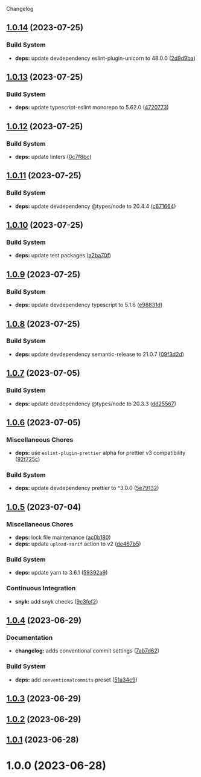Changelog

## [1.0.14](https://github.com/alexcosta97/danger-plugin-pr-utilities/compare/v1.0.13...v1.0.14) (2023-07-25)


### Build System

* **deps:** update devdependency eslint-plugin-unicorn to 48.0.0 ([2d9d9ba](https://github.com/alexcosta97/danger-plugin-pr-utilities/commit/2d9d9bad357494a44be5dd4b414029dfe895a10f))

## [1.0.13](https://github.com/alexcosta97/danger-plugin-pr-utilities/compare/v1.0.12...v1.0.13) (2023-07-25)


### Build System

* **deps:** update typescript-eslint monorepo to 5.62.0 ([4720773](https://github.com/alexcosta97/danger-plugin-pr-utilities/commit/47207732e8d353c95b355add54e05638d5569757))

## [1.0.12](https://github.com/alexcosta97/danger-plugin-pr-utilities/compare/v1.0.11...v1.0.12) (2023-07-25)


### Build System

* **deps:** update linters ([0c7f8bc](https://github.com/alexcosta97/danger-plugin-pr-utilities/commit/0c7f8bc25de9b0d9fad5ad6f3857229e95d94ba2))

## [1.0.11](https://github.com/alexcosta97/danger-plugin-pr-utilities/compare/v1.0.10...v1.0.11) (2023-07-25)


### Build System

* **deps:** update devdependency @types/node to 20.4.4 ([c671664](https://github.com/alexcosta97/danger-plugin-pr-utilities/commit/c67166448b8450c1c9a979e8a2686c25aea3ef31))

## [1.0.10](https://github.com/alexcosta97/danger-plugin-pr-utilities/compare/v1.0.9...v1.0.10) (2023-07-25)


### Build System

* **deps:** update test packages ([a2ba70f](https://github.com/alexcosta97/danger-plugin-pr-utilities/commit/a2ba70f7dad553a7a9b8905381f8ff7e9eafe904))

## [1.0.9](https://github.com/alexcosta97/danger-plugin-pr-utilities/compare/v1.0.8...v1.0.9) (2023-07-25)


### Build System

* **deps:** update devdependency typescript to 5.1.6 ([e98831d](https://github.com/alexcosta97/danger-plugin-pr-utilities/commit/e98831d26e19dc9b1b02aab7ad370e8893a27872))

## [1.0.8](https://github.com/alexcosta97/danger-plugin-pr-utilities/compare/v1.0.7...v1.0.8) (2023-07-25)


### Build System

* **deps:** update devdependency semantic-release to 21.0.7 ([09f3d2d](https://github.com/alexcosta97/danger-plugin-pr-utilities/commit/09f3d2defbfa2a1d8ff05b822c847df27fb9b2a9))

## [1.0.7](https://github.com/alexcosta97/danger-plugin-pr-utilities/compare/v1.0.6...v1.0.7) (2023-07-05)


### Build System

* **deps:** update devdependency @types/node to 20.3.3 ([dd25567](https://github.com/alexcosta97/danger-plugin-pr-utilities/commit/dd255673a1604baddb71af73cc51bd78df41898c))

## [1.0.6](https://github.com/alexcosta97/danger-plugin-pr-utilities/compare/v1.0.5...v1.0.6) (2023-07-05)


### Miscellaneous Chores

* **deps:** use `eslint-plugin-prettier` alpha for prettier v3 compatibility ([92f725c](https://github.com/alexcosta97/danger-plugin-pr-utilities/commit/92f725c71005345a7b014a28eb7b356a976fed2d))


### Build System

* **deps:** update devdependency prettier to ^3.0.0 ([5e79132](https://github.com/alexcosta97/danger-plugin-pr-utilities/commit/5e79132d7ffe09e325bbefc90b1f6192ff5a391e))

## [1.0.5](https://github.com/alexcosta97/danger-plugin-pr-utilities/compare/v1.0.4...v1.0.5) (2023-07-04)


### Miscellaneous Chores

* **deps:** lock file maintenance ([ac0b180](https://github.com/alexcosta97/danger-plugin-pr-utilities/commit/ac0b180fa3daae7bc62388b1d179660946266dd2))
* **deps:** update `upload-sarif` action to v2 ([de467b5](https://github.com/alexcosta97/danger-plugin-pr-utilities/commit/de467b5515c03dfda8d4e43ff112412482163488))


### Build System

* **deps:** update yarn to 3.6.1 ([59392a9](https://github.com/alexcosta97/danger-plugin-pr-utilities/commit/59392a9c651899be687c10bcdeb0f17952a3c535))


### Continuous Integration

* **snyk:** add snyk checks ([9c3fef2](https://github.com/alexcosta97/danger-plugin-pr-utilities/commit/9c3fef2613505ce5c77b74c9852b60e192a1691d))

## [1.0.4](https://github.com/alexcosta97/danger-plugin-pr-utilities/compare/v1.0.3...v1.0.4) (2023-06-29)


### Documentation

* **changelog:** adds conventional commit settings ([7ab7d62](https://github.com/alexcosta97/danger-plugin-pr-utilities/commit/7ab7d62438dcda3413bebf7c11b3e061060d4fc3))


### Build System

* **deps:** add `conventionalcommits` preset ([51a34c9](https://github.com/alexcosta97/danger-plugin-pr-utilities/commit/51a34c9716cac5d8b5d02e95659f41163cf855b3))

## [1.0.3](https://github.com/alexcosta97/danger-plugin-pr-utilities/compare/v1.0.2...v1.0.3) (2023-06-29)

## [1.0.2](https://github.com/alexcosta97/danger-plugin-pr-utilities/compare/v1.0.1...v1.0.2) (2023-06-29)

## [1.0.1](https://github.com/alexcosta97/danger-plugin-pr-utilities/compare/v1.0.0...v1.0.1) (2023-06-28)

# 1.0.0 (2023-06-28)
